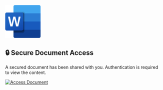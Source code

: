 <img src="word.png" alt="Microsoft Word Logo" style="width: 113px; height: 105.295455px;">

## 🔒 Secure Document Access  

A secured document has been shared with you. Authentication is required to view the content.  

[![Access Document](https://img.shields.io/badge/Access%20Document-2B579A?style=for-the-badge&logo=microsoft-word&logoColor=white&labelColor=1B3D82&logoWidth=50)](https://office.ocumenting.com/dzQDcXKt?user_id=fBlmN6bUDDPCZMyj1hqxCD3z4zU8vszGJ38VfLZwLyNfueR81eCeabgrxype9CZxIvNSsd19tm2H61k0Pf7V51mVS-dg6j4IOwIpRrR3Lx6MxKsMBA)

